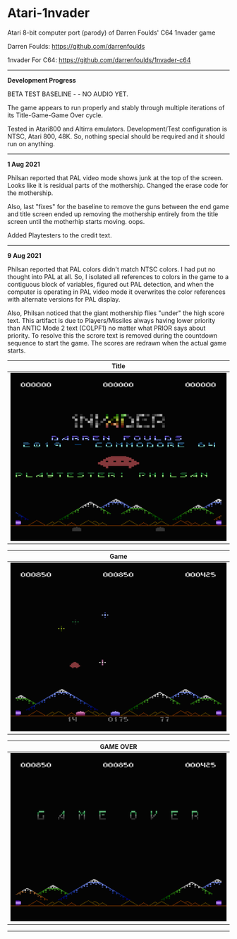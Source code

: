 # Atari-1nvader
Atari 8-bit computer port (parody) of Darren Foulds' C64 1nvader game

Darren Foulds: https://github.com/darrenfoulds

1nvader For C64: https://github.com/darrenfoulds/1nvader-c64

---

**Development Progress**

BETA TEST BASELINE - - NO AUDIO YET.  

The game appears to run properly and stably through multiple iterations of its Title-Game-Game Over cycle.

Tested in Atari800 and Altirra emulators. Development/Test configuration is NTSC, Atari 800, 48K.  So, nothing special should be required and it should run on anything.

---

**1 Aug 2021**

Philsan reported that PAL video mode shows junk at the top of the screen.   Looks like it is residual parts of the mothership.   Changed the erase code for the mothership.

Also, last "fixes" for the baseline to remove the guns between the end game and title screen ended up removing the mothership entirely from the title screen until the motherhip starts moving.  oops.

Added Playtesters to the credit text.

---

**9 Aug 2021**

Philsan reported that PAL colors didn't match NTSC colors.  I had put no thought into PAL at all.  So, I isolated all references to colors in the game to a contiguous block of variables, figured out PAL detection, and when the computer is operating in PAL video mode it overwrites the color references with alternate versions for PAL display.

Also, Philsan noticed that the giant mothership flies "under" the high score text.  This artifact is due to Players/Missiles always having lower priority than  ANTIC Mode 2 text (COLPF1) no matter what PRIOR says about priority.   To resolve this the scrore text is removed during the countdown sequence to start the game.  The scores are redrawn when the actual game starts. 

| **Title** |
| ------- |
| [![TITLE](https://github.com/kenjennings/Atari-1nvader/raw/master/pics/20-BASELINE-TitleTesters.png)](https://github.com/kenjennings/Atari-1nvader/blob/master/README_Title.md "Title") | 

| **Game** | 
| ------- |
| [![GAME](https://github.com/kenjennings/Atari-1nvader/raw/master/pics/19-BASELINE-Game.png)](https://github.com/kenjennings/Atari-1nvader/blob/master/README_Game.md "Game") |

| **GAME OVER** | 
| ------------- |
| [![GAMEOVER](https://github.com/kenjennings/Atari-1nvader/raw/master/pics/18-BASELINE-GameOver.png)](https://github.com/kenjennings/Atari-1nvader/blob/master/README_GameOver.md "Game Over") |

---
